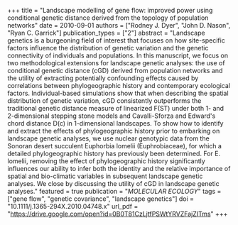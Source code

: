 +++
title = "Landscape modelling of gene flow: improved power using conditional genetic distance derived from the topology of population networks"
date = 2010-09-01
authors = ["Rodney J. Dyer", "John D. Nason", "Ryan C. Garrick"]
publication_types = ["2"]
abstract = "Landscape genetics is a burgeoning field of interest that focuses on how site-specific factors influence the distribution of genetic variation and the genetic connectivity of individuals and populations. In this manuscript, we focus on two methodological extensions for landscape genetic analyses: the use of conditional genetic distance (cGD) derived from population networks and the utility of extracting potentially confounding effects caused by correlations between phylogeographic history and contemporary ecological factors. Individual-based simulations show that when describing the spatial distribution of genetic variation, cGD consistently outperforms the traditional genetic distance measure of linearized F(ST) under both 1- and 2-dimensional stepping stone models and Cavalli-Sforza and Edward's chord distance D(c) in 1-dimensional landscapes. To show how to identify and extract the effects of phylogeographic history prior to embarking on landscape genetic analyses, we use nuclear genotypic data from the Sonoran desert succulent Euphorbia lomelii (Euphrobiaceae), for which a detailed phylogeographic history has previously been determined. For E. lomelii, removing the effect of phylogeographic history significantly influences our ability to infer both the identity and the relative importance of spatial and bio-climatic variables in subsequent landscape genetic analyses. We close by discussing the utility of cGD in landscape genetic analyses."
featured = true
publication = "*MOLECULAR ECOLOGY*"
tags = ["gene flow", "genetic covariance", "landscape genetics"]
doi = "10.1111/j.1365-294X.2010.04748.x"
url_pdf = "https://drive.google.com/open?id=0B0T81CzLjtfPSWtYRVZFajZITms"
+++
